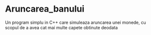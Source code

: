 # Aruncarea_banului
Un program simplu in C++ care simuleaza aruncarea unei monede, cu scopul de a avea cat mai multe capete obtinute deodata
